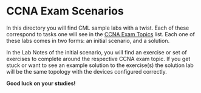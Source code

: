 # CCNA Exam Scenarios

In this directory you will find CML sample labs with a twist.  Each of these correspond to tasks one will see
in the [CCNA Exam Topics](https://learningnetwork.cisco.com/s/ccna-exam-topics) list.  Each one of these
labs comes in two forms: an initial scenario, and a solution.

In the Lab Notes of the initial scenario, you will find an exercise or set of exercises to complete around the
respective CCNA exam topic.  If you get stuck or want to see an example solution to the exercise(s) the solution
lab will be the same topology with the devices configured correctly.

**Good luck on your studies!**

